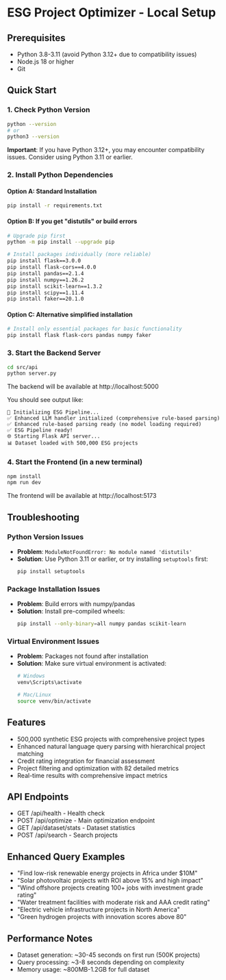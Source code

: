 
# ESG Project Optimizer - Local Setup

## Prerequisites
- Python 3.8-3.11 (avoid Python 3.12+ due to compatibility issues)
- Node.js 18 or higher
- Git

## Quick Start

### 1. Check Python Version
```bash
python --version
# or
python3 --version
```
**Important**: If you have Python 3.12+, you may encounter compatibility issues. Consider using Python 3.11 or earlier.

### 2. Install Python Dependencies

#### Option A: Standard Installation
```bash
pip install -r requirements.txt
```

#### Option B: If you get "distutils" or build errors
```bash
# Upgrade pip first
python -m pip install --upgrade pip

# Install packages individually (more reliable)
pip install flask==3.0.0
pip install flask-cors==4.0.0
pip install pandas==2.1.4
pip install numpy==1.26.2
pip install scikit-learn==1.3.2
pip install scipy==1.11.4
pip install faker==20.1.0
```

#### Option C: Alternative simplified installation
```bash
# Install only essential packages for basic functionality
pip install flask flask-cors pandas numpy faker
```

### 3. Start the Backend Server
```bash
cd src/api
python server.py
```
The backend will be available at http://localhost:5000

You should see output like:
```
🚀 Initializing ESG Pipeline...
✅ Enhanced LLM handler initialized (comprehensive rule-based parsing)
✅ Enhanced rule-based parsing ready (no model loading required)
✅ ESG Pipeline ready!
🌐 Starting Flask API server...
📊 Dataset loaded with 500,000 ESG projects
```

### 4. Start the Frontend (in a new terminal)
```bash
npm install
npm run dev
```
The frontend will be available at http://localhost:5173

## Troubleshooting

### Python Version Issues
- **Problem**: `ModuleNotFoundError: No module named 'distutils'`
- **Solution**: Use Python 3.11 or earlier, or try installing `setuptools` first:
  ```bash
  pip install setuptools
  ```

### Package Installation Issues
- **Problem**: Build errors with numpy/pandas
- **Solution**: Install pre-compiled wheels:
  ```bash
  pip install --only-binary=all numpy pandas scikit-learn
  ```

### Virtual Environment Issues
- **Problem**: Packages not found after installation
- **Solution**: Make sure virtual environment is activated:
  ```bash
  # Windows
  venv\Scripts\activate
  
  # Mac/Linux  
  source venv/bin/activate
  ```

## Features
- 500,000 synthetic ESG projects with comprehensive project types
- Enhanced natural language query parsing with hierarchical project matching
- Credit rating integration for financial assessment
- Project filtering and optimization with 82 detailed metrics
- Real-time results with comprehensive impact metrics

## API Endpoints
- GET /api/health - Health check
- POST /api/optimize - Main optimization endpoint
- GET /api/dataset/stats - Dataset statistics
- POST /api/search - Search projects

## Enhanced Query Examples
- "Find low-risk renewable energy projects in Africa under $10M"
- "Solar photovoltaic projects with ROI above 15% and high impact"
- "Wind offshore projects creating 100+ jobs with investment grade rating"
- "Water treatment facilities with moderate risk and AAA credit rating"
- "Electric vehicle infrastructure projects in North America"
- "Green hydrogen projects with innovation scores above 80"

## Performance Notes
- Dataset generation: ~30-45 seconds on first run (500K projects)
- Query processing: ~3-8 seconds depending on complexity
- Memory usage: ~800MB-1.2GB for full dataset
